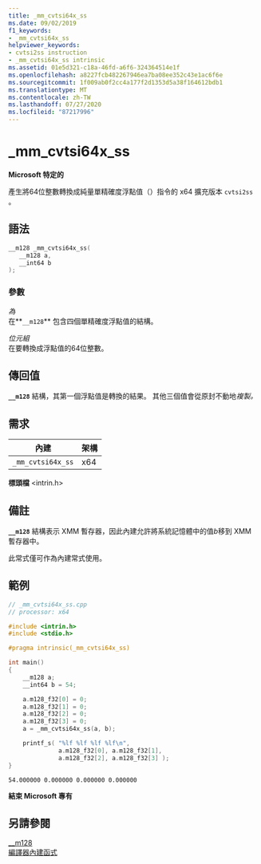 ```yaml
---
title: _mm_cvtsi64x_ss
ms.date: 09/02/2019
f1_keywords:
- _mm_cvtsi64x_ss
helpviewer_keywords:
- cvtsi2ss instruction
- _mm_cvtsi64x_ss intrinsic
ms.assetid: 01e5d321-c18a-46fd-a6f6-324364514e1f
ms.openlocfilehash: a8227fcb482267946ea7ba08ee352c43e1ac6f6e
ms.sourcegitcommit: 1f009ab0f2cc4a177f2d1353d5a38f164612bdb1
ms.translationtype: MT
ms.contentlocale: zh-TW
ms.lasthandoff: 07/27/2020
ms.locfileid: "87217996"
---
```

# <a name="_mm_cvtsi64x_ss"></a>_mm_cvtsi64x_ss

**Microsoft 特定的**

產生將64位整數轉換成純量單精確度浮點值（）指令的 x64 擴充版本 `cvtsi2ss` 。

## <a name="syntax"></a>語法

```C
__m128 _mm_cvtsi64x_ss(
   __m128 a,
   __int64 b
);
```

### <a name="parameters"></a>參數

*為*\
在**`__m128`** 包含四個單精確度浮點值的結構。

*位元組*\
在要轉換成浮點值的64位整數。

## <a name="return-value"></a>傳回值

**`__m128`** 結構，其第一個浮點值是轉換的結果。 其他三個值會從原封不動地*複製。*

## <a name="requirements"></a>需求

|內建|架構|
|---------------|------------------|
|`_mm_cvtsi64x_ss`|x64|

**標頭檔** \<intrin.h>

## <a name="remarks"></a>備註

**`__m128`** 結構表示 XMM 暫存器，因此內建允許將系統記憶體中的值*b*移到 XMM 暫存器中。

此常式僅可作為內建常式使用。

## <a name="example"></a>範例

```cpp
// _mm_cvtsi64x_ss.cpp
// processor: x64

#include <intrin.h>
#include <stdio.h>

#pragma intrinsic(_mm_cvtsi64x_ss)

int main()
{
    __m128 a;
    __int64 b = 54;

    a.m128_f32[0] = 0;
    a.m128_f32[1] = 0;
    a.m128_f32[2] = 0;
    a.m128_f32[3] = 0;
    a = _mm_cvtsi64x_ss(a, b);

    printf_s( "%lf %lf %lf %lf\n",
              a.m128_f32[0], a.m128_f32[1],
              a.m128_f32[2], a.m128_f32[3] );
}
```

```Output
54.000000 0.000000 0.000000 0.000000
```

**結束 Microsoft 專有**

## <a name="see-also"></a>另請參閱

[__m128](../cpp/m128.md)\
[編譯器內建函式](../intrinsics/compiler-intrinsics.md)

